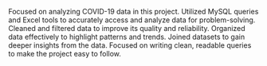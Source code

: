 Focused on analyzing COVID-19 data in this project.
Utilized MySQL queries and Excel tools to accurately access and analyze data for problem-solving.
Cleaned and filtered data to improve its quality and reliability.
Organized data effectively to highlight patterns and trends.
Joined datasets to gain deeper insights from the data.
Focused on writing clean, readable queries to make the project easy to follow.
